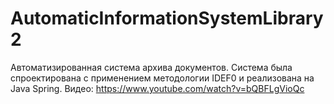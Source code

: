# AutomaticInformationSystemLibrary2
Автоматизированная система архива документов.
Система была спроектирована с применением методологии IDEF0 и реализована на Java Spring.
Видео: https://www.youtube.com/watch?v=bQBFLgVioQc
